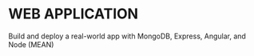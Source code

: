 # WEB APPLICATION

Build and deploy a real-world app with MongoDB, Express, Angular, and Node (MEAN)